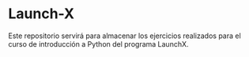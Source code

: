 # Launch-X

Este repositorio servirá para almacenar los ejercicios realizados para el curso de introducción a Python del programa LaunchX.
